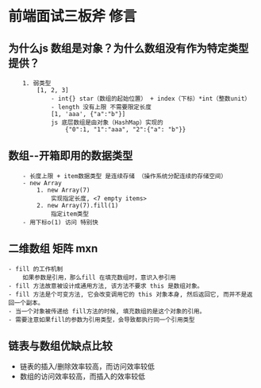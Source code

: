#   前端面试三板斧   修言
##  为什么js 数组是对象？为什么数组没有作为特定类型提供？
        1. 弱类型
            [1, 2, 3]
                - int{} star（数组的起始位置） + index（下标）*int（整数unit）
                - length 没有上限 不需要限定长度
                [1, 'aaa', {"a":"b"}]
                js 底层数组是由对象（HashMap）实现的
                    {"0":1, "1":"aaa", "2":{"a": "b"}}
##  数组--开箱即用的数据类型
        - 长度上限 + item数据类型 是连续存储 （操作系统分配连续的存储空间）
        - new Array 
            1. new Array(7)
                实现指定长度, <7 empty items>
            2. new Array(7).fill(1)
                指定item类型
        - 用下标o(1) 访问 特别快

##  二维数组  矩阵 mxn
    - fill 的工作机制
        如果参数是引用，那么fill 在填充数组时，意识入参引用
    - fill 方法故意被设计成通用方法, 该方法不要求 this 是数组对象。
    - fill 方法是个可变方法, 它会改变调用它的 this 对象本身, 然后返回它, 而并不是返回一个副本。
    - 当一个对象被传递给 fill方法的时候, 填充数组的是这个对象的引用。
    - 需要注意如果fill的参数为引用类型，会导致都执行同一个引用类型

##  链表与数组优缺点比较
- 链表的插入/删除效率较高，而访问效率较低
- 数组的访问效率较高，而插入的效率较低